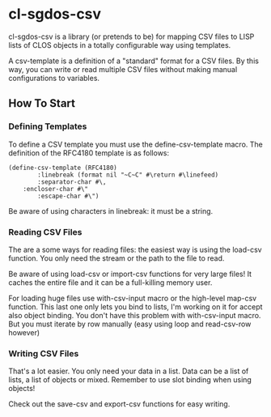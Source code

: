 cl-sgdos-csv
============

cl-sgdos-csv is a library (or pretends to be) for mapping CSV files to LISP
lists of CLOS objects in a totally configurable way using templates.

A csv-template is a definition of a "standard" format for a CSV files. By
this way, you can write or read multiple CSV files without making manual
configurations to variables.

How To Start
------------

### Defining Templates

To define a CSV template you must use the define-csv-template macro. The
definition of the RFC4180 template is as follows:

	(define-csv-template (RFC4180)
    		:linebreak (format nil "~C~C" #\return #\linefeed)
    		:separator-char #\,
   		:encloser-char #\"
    		:escape-char #\")

Be aware of using characters in linebreak: it must be a string.

### Reading CSV Files

The are a some ways for reading files: the easiest way is using the
load-csv function. You only need the stream or the path to the file
to read.

Be aware of using load-csv or import-csv functions for very large files! It
caches the entire file and it can be a full-killing memory user.

For loading huge files use with-csv-input macro or the high-level map-csv
function. This last one only lets you bind to lists, I'm working on
it for accept also object binding. You don't have this problem with
with-csv-input macro. But you must iterate by row manually (easy using loop and read-csv-row however)

### Writing CSV Files

That's a lot easier. You only need your data in a list. Data can be a list of lists, a list of objects
or mixed. Remember to use slot binding when using objects!

Check out the save-csv and export-csv functions for easy writing.
